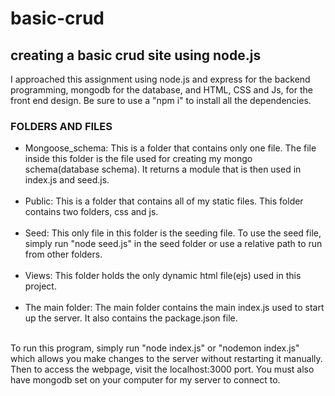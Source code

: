 # basic-crud
<h2>creating a basic crud site using node.js</h2>
<p>I approached this assignment using node.js and express for the backend programming, mongodb for the database, and HTML, CSS and Js, for the front end design. Be sure to use a "npm i" to install all the dependencies.</p>
<h3>FOLDERS AND FILES</h3>
<ul>
    <li>Mongoose_schema: This is a folder that contains only one file. The file inside this folder is the file used for creating my mongo schema(database schema). It returns a module that is then used in index.js and seed.js.</li><br>
    <li>Public: This is a folder that contains all of my static files. This folder contains two folders, css and js.</li><br>
    <li>Seed: This only file in this folder is the seeding file. To use the seed file, simply run "node seed.js" in the seed folder or use a relative path to run from other folders.</li><br>
    <li>Views: This folder holds the only dynamic html file(ejs) used in this project. </li><br>
    <li>The main folder: The main folder contains the main index.js used to start up the server. It also contains the package.json file.</li><br>
</ul>
<p>To run this program, simply run "node index.js" or "nodemon index.js" which allows you make changes to the server without restarting it manually. Then to access the webpage, visit the localhost:3000 port. You must also have mongodb set on your computer for my server to connect to. </p>
